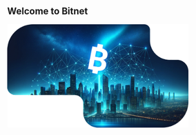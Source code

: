 ## Welcome to Bitnet

[<img alt="win64" width="420px" src="/image/bitnet-cover.png" />](https://github.com/BitnetMoney/.github/blob/1e070132d652175523618cb1db39f783fab94ca2/image/bitnet-cover.png)
